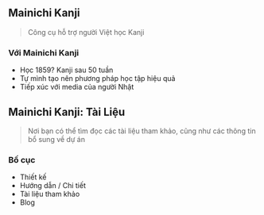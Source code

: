 ## Mainichi Kanji

> Công cụ hỗ trợ người Việt học Kanji

### Với Mainichi Kanji

- Học 1859? Kanji sau 50 tuần
- Tự mình tạo nên phương pháp học tập hiệu quả
- Tiếp xúc với media của người Nhật

## Mainichi Kanji: Tài Liệu

> Nơi bạn có thể tìm đọc các tài liệu tham khảo, cũng như các thông tin bổ sung về dự án

### Bố cục

- Thiết kế
- Hướng dẫn / Chi tiết
- Tài liệu tham khảo
- Blog